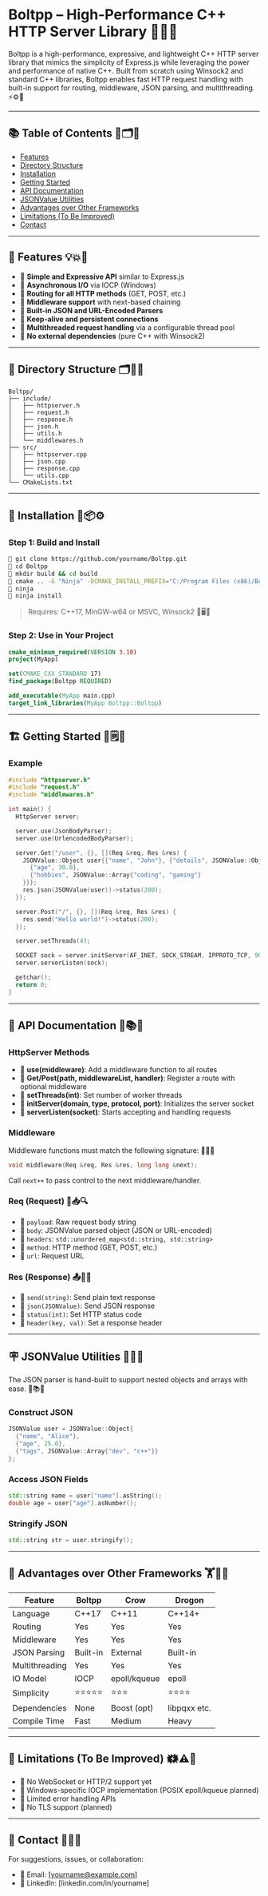 # Boltpp – High-Performance C++ HTTP Server Library 🚀🚀🚀

Boltpp is a high-performance, expressive, and lightweight C++ HTTP server library that mimics the simplicity of Express.js while leveraging the power and performance of native C++. Built from scratch using Winsock2 and standard C++ libraries, Boltpp enables fast HTTP request handling with built-in support for routing, middleware, JSON parsing, and multithreading. ⚡️⚙️🧵

---

## 📚 Table of Contents 🧭🗂️📝

- [Features](features)
- [Directory Structure](directory-structure)
- [Installation](installation)
- [Getting Started](getting-started)
- [API Documentation](api-documentation)
- [JSONValue Utilities](jsonvalue-utilities)
- [Advantages over Other Frameworks](advantages-over-other-frameworks)
- [Limitations (To Be Improved)](limitations-to-be-improved)
- [Contact](contact)

---

## 🚀 Features 💡💥📌

- 🔹 **Simple and Expressive API** similar to Express.js
- 🔹 **Asynchronous I/O** via IOCP (Windows)
- 🔹 **Routing for all HTTP methods** (GET, POST, etc.)
- 🔹 **Middleware support** with next-based chaining
- 🔹 **Built-in JSON and URL-Encoded Parsers**
- 🔹 **Keep-alive and persistent connections**
- 🔹 **Multithreaded request handling** via a configurable thread pool
- 🔹 **No external dependencies** (pure C++ with Winsock2)

---

## 📂 Directory Structure 🗂️📁🔧

```dir
Boltpp/
├── include/
│   ├── httpserver.h
│   ├── request.h
│   ├── response.h
│   ├── json.h
│   ├── utils.h
│   └── middlewares.h
├── src/
│   ├── httpserver.cpp
│   ├── json.cpp
│   ├── response.cpp
│   └── utils.cpp
└── CMakeLists.txt
```

---

## 💪 Installation 🧰📦⚙️

### Step 1: Build and Install

```bash
🔹 git clone https://github.com/yourname/Boltpp.git
🔹 cd Boltpp
🔹 mkdir build && cd build
🔹 cmake .. -G "Ninja" -DCMAKE_INSTALL_PREFIX="C:/Program Files (x86)/Boltpp"
🔹 ninja
🔹 ninja install
```

> Requires: C++17, MinGW-w64 or MSVC, Winsock2 🎯🖥️🔗

### Step 2: Use in Your Project

```cmake
cmake_minimum_required(VERSION 3.10)
project(MyApp)

set(CMAKE_CXX_STANDARD 17)
find_package(Boltpp REQUIRED)

add_executable(MyApp main.cpp)
target_link_libraries(MyApp Boltpp::Boltpp)
```

---

## 🏗️ Getting Started 🧪🗒️🛫

### Example

```cpp
#include "httpserver.h"
#include "request.h"
#include "middlewares.h"

int main() {
  HttpServer server;

  server.use(JsonBodyParser);
  server.use(UrlencodedBodyParser);

  server.Get("/user", {}, [](Req &req, Res &res) {
    JSONValue::Object user{{"name", "John"}, {"details", JSONValue::Object{
      {"age", 30.0},
      {"hobbies", JSONValue::Array{"coding", "gaming"}
    }}};
    res.json(JSONValue(user))->status(200);
  });

  server.Post("/", {}, [](Req &req, Res &res) {
    res.send("Hello world!")->status(200);
  });

  server.setThreads(4);

  SOCKET sock = server.initServer(AF_INET, SOCK_STREAM, IPPROTO_TCP, 9000);
  server.serverListen(sock);

  getchar();
  return 0;
}
```

---

## 📜 API Documentation 📘📚🧾

### HttpServer Methods

- 🔹 **use(middleware)**: Add a middleware function to all routes
- 🔹 **Get/Post(path, middlewareList, handler)**: Register a route with optional middleware
- 🔹 **setThreads(int)**: Set number of worker threads
- 🔹 **initServer(domain, type, protocol, port)**: Initializes the server socket
- 🔹 **serverListen(socket)**: Starts accepting and handling requests

### Middleware

Middleware functions must match the following signature: 🪩🥷🔄

```cpp
void middleware(Req &req, Res &res, long long &next);
```

Call `next++` to pass control to the next middleware/handler.

### Req (Request) 📨📥🔍

- 🔹 `payload`: Raw request body string
- 🔹 `body`: JSONValue parsed object (JSON or URL-encoded)
- 🔹 `headers`: `std::unordered_map<std::string, std::string>`
- 🔹 `method`: HTTP method (GET, POST, etc.)
- 🔹 `url`: Request URL

### Res (Response) 📤🧞✅

- 🔹 `send(string)`: Send plain text response
- 🔹 `json(JSONValue)`: Send JSON response
- 🔹 `status(int)`: Set HTTP status code
- 🔹 `header(key, val)`: Set a response header

---

## 🪧 JSONValue Utilities 🧠📄🔎

The JSON parser is hand-built to support nested objects and arrays with ease. 🧬📚💡

### Construct JSON

```cpp
JSONValue user = JSONValue::Object{
  {"name", "Alice"},
  {"age", 25.0},
  {"tags", JSONValue::Array{"dev", "c++"}}
};
```

### Access JSON Fields

```cpp
std::string name = user["name"].asString();
double age = user["age"].asNumber();
```

### Stringify JSON

```cpp
std::string str = user.stringify();
```

---

## 🌟 Advantages over Other Frameworks 🏋️🧰💯

| Feature        | Boltpp   | Crow         | Drogon       |
| -------------- | -------- | ------------ | ------------ |
| Language       | C++17    | C++11        | C++14+       |
| Routing        | Yes      | Yes          | Yes          |
| Middleware     | Yes      | Yes          | Yes          |
| JSON Parsing   | Built-in | External     | Built-in     |
| Multithreading | Yes      | Yes          | Yes          |
| IO Model       | IOCP     | epoll/kqueue | epoll        |
| Simplicity     | ⭐⭐⭐⭐⭐    | ⭐⭐⭐          | ⭐⭐⭐⭐         |
| Dependencies   | None     | Boost (opt)  | libpqxx etc. |
| Compile Time   | Fast     | Medium       | Heavy        |

---

## 🚫 Limitations (To Be Improved) 🗱️⚠️🔧

- 🔹 No WebSocket or HTTP/2 support yet
- 🔹 Windows-specific IOCP implementation (POSIX epoll/kqueue planned)
- 🔹 Limited error handling APIs
- 🔹 No TLS support (planned)

---

## 📧 Contact 💬👤📨

For suggestions, issues, or collaboration:

- 🔹 Email: [[yourname@example.com](mailto\:yourname@example.com)]
- 🔹 LinkedIn: [linkedin.com/in/yourname]

